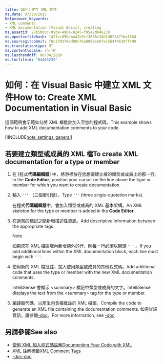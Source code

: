 ```yaml
---
title: 如何：建立 XML 文件
ms.date: 07/20/2015
helpviewer_keywords:
- XML comments
- XML documentation [Visual Basic], creating
ms.assetid: 27b5b06c-09b9-496a-8245-f9542d846230
ms.openlocfilehash: 1421cc85beba42b3cf3656c34b1d02347fbaf164
ms.sourcegitcommit: f8c270376ed905f6a8896ce0fe25b4f4b38ff498
ms.translationtype: MT
ms.contentlocale: zh-TW
ms.lasthandoff: 06/04/2020
ms.locfileid: "84403235"
---
```

# <a name="how-to-create-xml-documentation-in-visual-basic"></a><span data-ttu-id="a282e-102">如何：在 Visual Basic 中建立 XML 文件</span><span class="sxs-lookup"><span data-stu-id="a282e-102">How to: Create XML Documentation in Visual Basic</span></span>

<span data-ttu-id="a282e-103">這個範例會示範如何將 XML 檔批註加入至您的程式碼。</span><span class="sxs-lookup"><span data-stu-id="a282e-103">This example shows how to add XML documentation comments to your code.</span></span>

[!INCLUDE[note_settings_general](~/includes/note-settings-general-md.md)]

## <a name="to-create-xml-documentation-for-a-type-or-member"></a><span data-ttu-id="a282e-104">若要建立類型或成員的 XML 檔</span><span class="sxs-lookup"><span data-stu-id="a282e-104">To create XML documentation for a type or member</span></span>

1. <span data-ttu-id="a282e-105">在 [程式**代碼編輯器**] 中，將游標放在您想要建立檔的類型或成員上的那一行。</span><span class="sxs-lookup"><span data-stu-id="a282e-105">In the **Code Editor**, position your cursor on the line above the type or member for which you want to create documentation.</span></span>

2. <span data-ttu-id="a282e-106">輸入 `'''` （三個單引號）。</span><span class="sxs-lookup"><span data-stu-id="a282e-106">Type `'''` (three single-quotation marks).</span></span>

    <span data-ttu-id="a282e-107">在程式**代碼編輯器**中，會加入類型或成員的 XML 基本架構。</span><span class="sxs-lookup"><span data-stu-id="a282e-107">An XML skeleton for the type or member is added in the **Code Editor**.</span></span>

3. <span data-ttu-id="a282e-108">在適當的標記之間新增描述性資訊。</span><span class="sxs-lookup"><span data-stu-id="a282e-108">Add descriptive information between the appropriate tags.</span></span>

    > [!NOTE]
    > <span data-ttu-id="a282e-109">如果您在 XML 檔區塊內新增額外的行，則每一行必須以開頭 `'''` 。</span><span class="sxs-lookup"><span data-stu-id="a282e-109">If you add additional lines within the XML documentation block, each line must begin with `'''`.</span></span>

4. <span data-ttu-id="a282e-110">使用新的 XML 檔批註，加入使用類型或成員的其他程式碼。</span><span class="sxs-lookup"><span data-stu-id="a282e-110">Add additional code that uses the type or member with the new XML documentation comments.</span></span>

    <span data-ttu-id="a282e-111">IntelliSense 會顯示 \<summary> 標記中類型或成員的文字。</span><span class="sxs-lookup"><span data-stu-id="a282e-111">IntelliSense displays the text from the \<summary> tag for the type or member.</span></span>

5. <span data-ttu-id="a282e-112">編譯器代碼，以產生包含檔批註的 XML 檔案。</span><span class="sxs-lookup"><span data-stu-id="a282e-112">Compile the code to generate an XML file containing the documentation comments.</span></span> <span data-ttu-id="a282e-113">如需詳細資訊，請參閱[-doc](../../reference/command-line-compiler/doc.md)。</span><span class="sxs-lookup"><span data-stu-id="a282e-113">For more information, see [-doc](../../reference/command-line-compiler/doc.md).</span></span>

## <a name="see-also"></a><span data-ttu-id="a282e-114">另請參閱</span><span class="sxs-lookup"><span data-stu-id="a282e-114">See also</span></span>

- [<span data-ttu-id="a282e-115">使用 XML 加入程式碼註解</span><span class="sxs-lookup"><span data-stu-id="a282e-115">Documenting Your Code with XML</span></span>](documenting-your-code-with-xml.md)
- [<span data-ttu-id="a282e-116">XML 註解標籤</span><span class="sxs-lookup"><span data-stu-id="a282e-116">XML Comment Tags</span></span>](../../language-reference/xmldoc/index.md)
- [<span data-ttu-id="a282e-117">-doc</span><span class="sxs-lookup"><span data-stu-id="a282e-117">-doc</span></span>](../../reference/command-line-compiler/doc.md)
